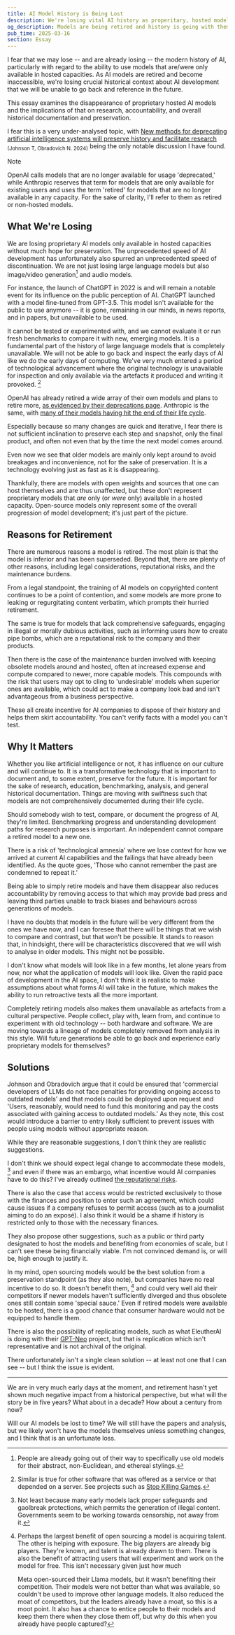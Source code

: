```yaml
---
title: AI Model History is Being Lost
description: We're losing vital AI history as properitary, hosted models like the original ChatGPT are retired and become completely inaccessible. This essay examines the rapid disappearance of proprietary AI systems, why preservation matters for research and accountability, and the challenges in archiving these technological milestones. A critical look at our vanishing AI heritage and what it means for future understanding of this transformative technology's development.
og_description: Models are being retired and history is going with them.
pub_time: 2025-03-16
section: Essay
---
```


I fear that we may lose -- and are already losing -- the modern history of AI, particularly with regard to the ability to use models that are/were only available in hosted capacities. As AI models are retired and become inaccessible, we're losing crucial historical context about AI development that we will be unable to go back and reference in the future.

This essay examines the disappearance of proprietary hosted AI models and the implications of that on research, accountability, and overall historical documentation and preservation.

I fear this is a very under-analysed topic, with [New methods for deprecating artificial intelligence systems will preserve history and facilitate research](https://www.nature.com/articles/s41467-024-54758-1) <sub>(Johnson T, Obradovich N. 2024)</sub> being the only notable discussion I have found.

> [!NOTE]
> OpenAI calls models that are no longer available for usage 'deprecated,' while Anthropic reserves that term for models that are only available for existing users and uses the term 'retired' for models that are no longer available in any capacity. For the sake of clarity, I'll refer to them as retired or non-hosted models.

## What We're Losing

We are losing proprietary AI models only available in hosted capacities without much hope for preservation. The unprecedented speed of AI development has unfortunately also spurred an unprecedented speed of discontinuation. We are not just losing large language models but also image/video generation[^2] and audio models.

For instance, the launch of ChatGPT in 2022 is and will remain a notable event for its influence on the public perception of AI. ChatGPT launched with a model fine-tuned from GPT-3.5. This model isn't available for the public to use anymore -- it is gone, remaining in our minds, in news reports, and in papers, but unavailable to be used.

It cannot be tested or experimented with, and we cannot evaluate it or run fresh benchmarks to compare it with new, emerging models. It is a fundamental part of the history of large language models that is completely unavailable. We will not be able to go back and inspect the early days of AI like we do the early days of computing. We've very much entered a period of technological advancement where the original technology is unavailable for inspection and only available via the artefacts it produced and writing it provoked. [^1]

OpenAI has already retired a wide array of their own models and plans to retire more, [as evidenced by their deprecations page](https://platform.openai.com/docs/deprecations). Anthropic is the same, with [many of their models having hit the end of their life cycle](https://docs.anthropic.com/en/docs/about-claude/model-deprecations).

Especially because so many changes are quick and iterative, I fear there is not sufficient inclination to preserve each step and snapshot, only the final product, and often not even that by the time the next model comes around.

Even now we see that older models are mainly only kept around to avoid breakages and inconvenience, not for the sake of preservation. It is a technology evolving just as fast as it is disappearing.

Thankfully, there are models with open weights and sources that one can host themselves and are thus unaffected, but these don't represent proprietary models that _are_ only (or _were_ only) available in a hosted capacity. Open-source models only represent some of the overall progression of model development; it's just part of the picture.

## Reasons for Retirement

There are numerous reasons a model is retired. The most plain is that the model is inferior and has been superseded. Beyond that, there are plenty of other reasons, including legal considerations, reputational risks, and the maintenance burdens.

From a legal standpoint, the training of AI models on copyrighted content continues to be a point of contention, and some models are more prone to leaking or regurgitating content verbatim, which prompts their hurried retirement.

The same is true for models that lack comprehensive safeguards, engaging in illegal or morally dubious activities, such as informing users how to create pipe bombs, which are a reputational risk to the company and their products.

Then there is the case of the maintenance burden involved with keeping obsolete models around and hosted, often at increased expense and compute compared to newer, more capable models. This compounds with the risk that users may opt to cling to 'undesirable' models when superior ones are available, which could act to make a company look bad and isn't advantageous from a business perspective.

These all create incentive for AI companies to dispose of their history and helps them skirt accountability. You can't verify facts with a model you can't test.

## Why It Matters

Whether you like artificial intelligence or not, it has influence on our culture and will continue to. It is a transformative technology that is important to document and, to some extent, preserve for the future. It is important for the sake of research, education, benchmarking, analysis, and general historical documentation. Things are moving with swiftness such that models are not comprehensively documented during their life cycle.

Should somebody wish to test, compare, or document the progress of AI, they're limited. Benchmarking progress and understanding development paths for research purposes is important. An independent cannot compare a retired model to a new one.

There is a risk of 'technological amnesia' where we lose context for how we arrived at current AI capabilities and the failings that have already been identified. As the quote goes, 'Those who cannot remember the past are condemned to repeat it.'

Being able to simply retire models and have them disappear also reduces accountability by removing access to that which may provide bad press and leaving third parties unable to track biases and behaviours across generations of models.

I have no doubts that models in the future will be very different from the ones we have now, and I can foresee that there will be things that we wish to compare and contrast, but that won't be possible. It stands to reason that, in hindsight, there will be characteristics discovered that we will wish to analyse in older models. This might not be possible.

I don't know what models will look like in a few months, let alone years from now, nor what the application of models will look like. Given the rapid pace of development in the AI space, I don't think it is realistic to make assumptions about what forms AI will take in the future, which makes the ability to run retroactive tests all the more important.

Completely retiring models also makes them unavailable as artefacts from a cultural perspective. People collect, play with, learn from, and continue to experiment with old technology -- both hardware and software. We are moving towards a lineage of models completely removed from analysis in this style. Will future generations be able to go back and experience early proprietary models for themselves?

## Solutions

Johnson and Obradovich argue that it could be ensured that 'commercial developers of LLMs do not face penalties for providing ongoing access to outdated models' and that models could be deployed upon request and 'Users, reasonably, would need to fund this monitoring and pay the costs associated with gaining access to outdated models.' As they note, this cost would introduce a barrier to entry likely sufficient to prevent issues with people using models without appropriate reason.

While they are reasonable suggestions, I don't think they are realistic suggestions.

I don't think we should expect legal change to accommodate these models, [^3] and even if there was an embargo, what incentive would AI companies have to do this? I've already outlined [the reputational risks](#reasons-for-retirement).

There is also the case that access would be restricted exclusively to those with the finances and position to enter such an agreement, which could cause issues if a company refuses to permit access (such as to a journalist aiming to do an exposé). I also think it would be a shame if history is restricted only to those with the necessary finances.

They also propose other suggestions, such as a public or third party designated to host the models and benefiting from economies of scale, but I can't see these being financially viable. I'm not convinced demand is, or will be, high enough to justify it.

In my mind, open sourcing models would be the best solution from a preservation standpoint (as they also note), but companies have no real incentive to do so. It doesn't benefit them, [^4] and could very well aid their competitors if newer models haven't sufficiently diverged and thus obsolete ones still contain some 'special sauce.' Even if retired models were available to be hosted, there is a good chance that consumer hardware would not be equipped to handle them.

There is also the possibility of replicating models, such as what EleutherAI is doing with their [GPT-Neo](https://researcher2.eleuther.ai/projects/gpt-neo/) project, but that is replication which isn't representative and is not archival of the original.

There unfortunately isn't a single clean solution -- at least not one that I can see -- but I think the issue is evident.

---

We are in very much early days at the moment, and retirement hasn't yet shown much negative impact from a historical perspective, but what will the story be in five years? What about in a decade? How about a century from now?

Will our AI models be lost to time? We will still have the papers and analysis, but we likely won't have the models themselves unless something changes, and I think that is an unfortunate loss.

[^1]: Similar is true for other software that was offered as a service or that depended on a server. See projects such as [Stop Killing Games](https://www.stopkillinggames.com).

[^2]: People are already going out of their way to specifically use old models for their abstract, non-Euclidean, and ethereal stylings.

[^3]: Not least because many early models lack proper safeguards and gaolbreak protections, which permits the generation of illegal content. Governments seem to be working towards censorship, not away from it.

[^4]:
    Perhaps the largest benefit of open sourcing a model is acquiring talent. The other is helping with exposure. The big players are already big players. They're known, and talent is already drawn to them. There is also the benefit of attracting users that will experiment and work on the model for free. This isn't necessary given just how much

    Meta open-sourced their Llama models, but it wasn't benefiting their competition. Their models were not better than what was available, so couldn't be used to improve other language models. It also reduced the moat of competitors, but the leaders already have a moat, so this is a moot point. It also has a chance to entice people to their models and keep them there when they close them off, but why do this when you already have people captured?
